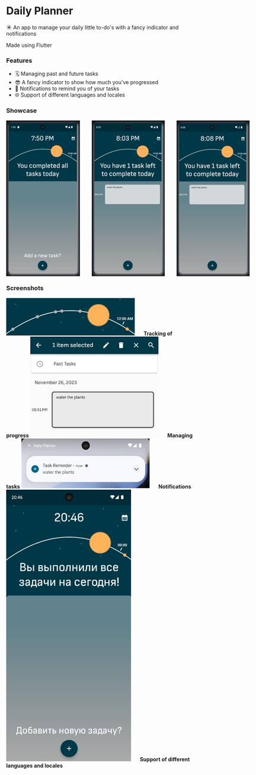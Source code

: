 # Daily Planner

☀️ An app to manage your daily little to-do's with a fancy indicator and notifications

Made using Flutter

### Features
- 🗓️ Managing past and future tasks
- 😎 A fancy indicator to show how much you've progressed
- 🔔 Notifications to remind you of your tasks
- 🌐 Support of different languages and locales

### Showcase
<div style="display: flex; gap: 2rem; align-items: center;">
  <img src="screenshots/first.gif" alt="Adding a task" width="200" height="420" />
  <img src="screenshots/second.gif" alt="Deleting and Editing" width="200" height="420" />
  <img src="screenshots/third.gif" alt="A Fun Feature" width="200" height="420" />
</div>

### Screenshots

<img src="screenshots/s1.png" alt="Progress tracking" style="margin-right: 20px;" />
</div>
<b>Tracking of progress</b>

<img src="screenshots/s2.png" alt="Managing tasks" style="margin-right: 20px;" />
<b>Managing tasks</b>


<img src="screenshots/s3.png" alt="Notifications" style="margin-right: 20px;" />
<b>Notifications</b>

<img src="screenshots/s4.png" alt="Support of different locales" style="margin-right: 20px;" />
<b>Support of different languages and locales</b>
